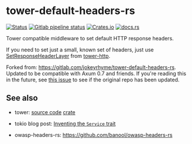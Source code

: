 # tower-default-headers-rs
[![Status](https://img.shields.io/badge/status-actively--developed-brightgreen)](https://gitlab.com/jokeyrhyme/tower-default-headers-rs) [![Gitlab pipeline status](https://img.shields.io/gitlab/pipeline-status/jokeyrhyme/tower-default-headers-rs?branch=main)](https://gitlab.com/jokeyrhyme/tower-default-headers-rs/-/pipelines?ref=main) [![Crates.io](https://img.shields.io/crates/v/tower-default-headers)](https://crates.io/crates/tower-default-headers) [![docs.rs](https://img.shields.io/docsrs/tower-default-headers)](https://docs.rs/tower-default-headers)

Tower compatible middleware to set default HTTP response headers.

If you need to set just a small, known set of headers, just use [SetResponseHeaderLayer](https://docs.rs/tower-http/latest/tower_http/set_header/struct.SetResponseHeaderLayer.html) from [tower-http](https://docs.rs/tower-http/latest/tower_http/index.html).

Forked from: https://gitlab.com/jokeyrhyme/tower-default-headers-rs. Updated to be compatible with Axum 0.7 and friends. If you're reading this in the future, see [this issue](https://gitlab.com/jokeyrhyme/tower-default-headers-rs/-/issues/2) to see if the original repo has been updated.

## See also

- tower: [source code](https://github.com/tower-rs/tower) [crate](https://crates.io/crates/tower)

- tokio blog post: [Inventing the `Service` trait](https://tokio.rs/blog/2021-05-14-inventing-the-service-trait)

- owasp-headers-rs: https://github.com/banool/owasp-headers-rs
